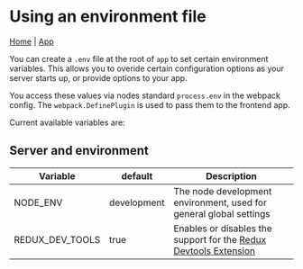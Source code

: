 # Using an environment file

[Home](../../README.md) | [App](../README.md)

You can create a `.env` file at the root of `app` to set certain environment variables.  This allows you to overide
certain configuration options as your server starts up, or provide options to your app.

You access these values via nodes standard `process.env` in the webpack config. The `webpack.DefinePlugin` is used to pass them to the frontend app.

Current available variables are:

## Server and environment

|Variable           |default        |Description|
|--------           |-------        |-----------|
|NODE_ENV           |development    |The node development environment, used for general global settings
|REDUX_DEV_TOOLS    |true           |Enables or disables the support for the [Redux Devtools Extension](https://github.com/zalmoxisus/redux-devtools-extension)
